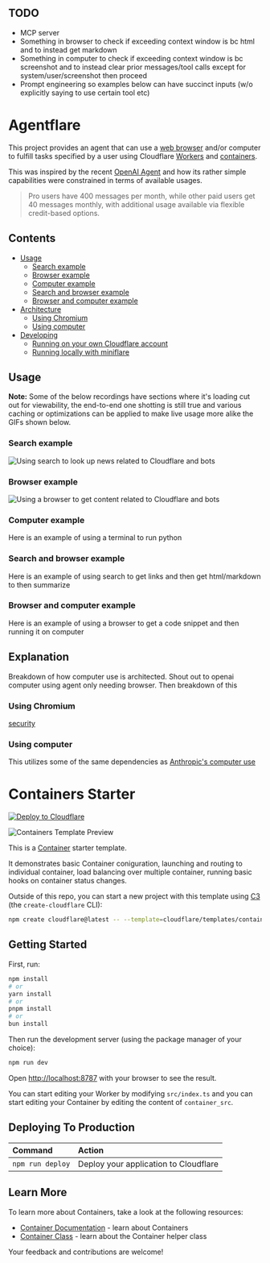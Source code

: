 ## TODO

- MCP server
- Something in browser to check if exceeding context window is bc html and to instead get markdown
- Something in computer to check if exceeding context window is bc screenshot and to instead clear prior messages/tool calls except for system/user/screenshot then proceed
- Prompt engineering so examples below can have succinct inputs (w/o explicitly saying to use certain tool etc)

# Agentflare

This project provides an agent that can use a [web browser](#using-chromium) and/or computer to fulfill tasks specified by a user using Cloudflare [Workers](https://developers.cloudflare.com/workers/) and [containers](https://developers.cloudflare.com/containers/).

This was inspired by the recent [OpenAI Agent](https://openai.com/index/introducing-chatgpt-agent/) and how its rather simple capabilities were constrained in terms of available usages.

> Pro users have 400 messages per month, while other paid users get 40 messages monthly, with additional usage available via flexible credit-based options.

## Contents

* [Usage](#usage)
  * [Search example](#search-example)
  * [Browser example](#browser-example)
  * [Computer example](#computer-example)
  * [Search and browser example](#search-and-browser-example)
  * [Browser and computer example](#browser-and-computer-example)
* [Architecture](#explanation)
  * [Using Chromium](#using-chromium)
  * [Using computer](#using-computer)
* [Developing](#developing)
  * [Running on your own Cloudflare account](#running-on-your-own-cloudflare-account)
  * [Running locally with miniflare](#running-locally-with-miniflare)

## Usage

**Note:** Some of the below recordings have sections where it's loading cut out for viewability, the end-to-end one shotting is still true and various caching or optimizations can be applied to make live usage more alike the GIFs shown below.

### Search example

![Using search to look up news related to Cloudflare and bots](assets/search_usage.gif)

### Browser example

![Using a browser to get content related to Cloudflare and bots](assets/browser_usage.gif)

### Computer example

Here is an example of using a terminal to run python

### Search and browser example

Here is an example of using search to get links and then get html/markdown to then summarize

### Browser and computer example

Here is an example of using a browser to get a code snippet and then running it on computer

## Explanation

Breakdown of how computer use is architected. Shout out to openai computer using agent only needing browser. Then breakdown of this

### Using Chromium

[security](https://chromium-review.googlesource.com/c/chromium/src/+/952522)

### Using computer

This utilizes some of the same dependencies as [Anthropic's computer use](https://github.com/anthropics/anthropic-quickstarts/tree/main/computer-use-demo)

# Containers Starter

[![Deploy to Cloudflare](https://deploy.workers.cloudflare.com/button)](https://deploy.workers.cloudflare.com/?url=https://github.com/cloudflare/templates/tree/main/containers-template)

![Containers Template Preview](https://imagedelivery.net/_yJ02hpOMj_EnGvsU2aygw/5aba1fb7-b937-46fd-fa67-138221082200/public)

<!-- dash-content-start -->

This is a [Container](https://developers.cloudflare.com/containers/) starter template.

It demonstrates basic Container coniguration, launching and routing to individual container, load balancing over multiple container, running basic hooks on container status changes.

<!-- dash-content-end -->

Outside of this repo, you can start a new project with this template using [C3](https://developers.cloudflare.com/pages/get-started/c3/) (the `create-cloudflare` CLI):

```bash
npm create cloudflare@latest -- --template=cloudflare/templates/containers-template
```

## Getting Started

First, run:

```bash
npm install
# or
yarn install
# or
pnpm install
# or
bun install
```

Then run the development server (using the package manager of your choice):

```bash
npm run dev
```

Open [http://localhost:8787](http://localhost:8787) with your browser to see the result.

You can start editing your Worker by modifying `src/index.ts` and you can start
editing your Container by editing the content of `container_src`.

## Deploying To Production

| Command          | Action                                |
| :--------------- | :------------------------------------ |
| `npm run deploy` | Deploy your application to Cloudflare |

## Learn More

To learn more about Containers, take a look at the following resources:

- [Container Documentation](https://developers.cloudflare.com/containers/) - learn about Containers
- [Container Class](https://github.com/cloudflare/containers) - learn about the Container helper class

Your feedback and contributions are welcome!
